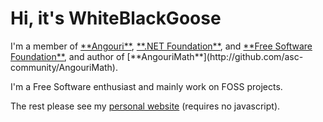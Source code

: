 <p><h1>Hi, it's WhiteBlackGoose</h1>
I'm a member of <a href="https://angouri.org">**Angouri**</a>, <a href="http://dotnetfoundation.org">**.NET Foundation**</a>, and <a href="https://www.fsf.org">**Free Software Foundation**</a>, and author of [**AngouriMath**](http://github.com/asc-community/AngouriMath). 

I'm a Free Software enthusiast and mainly work on FOSS projects.

The rest please see my [personal website](https://wbg.angouri.org) (requires no javascript).
        </p>